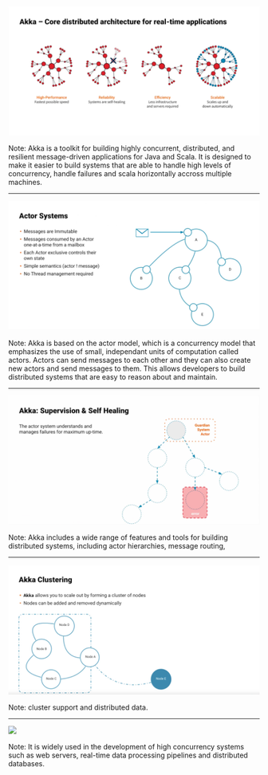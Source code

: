 ![](images/akka.png)

Note:
Akka is a toolkit for building highly concurrent, distributed, and resilient message-driven applications for Java and Scala. It is designed to make it easier to build systems that are able to handle high levels of concurrency, handle failures and scala horizontally accross multiple machines.

---

![](images/actor-systems.png)

Note:
Akka is based on the actor model, which is a concurrency model that emphasizes the use of small, independant units of computation called actors. Actors can send messages to each other and they can also create new actors and send messages to them. This allows developers to build distributed systems that are easy to reason about and maintain.

---

![](images/supervision-healing.png)

Note:
Akka includes a wide range of features and tools for building distributed systems, including actor hierarchies, message routing,

---

![](images/akka-cluster.png)

Note:
cluster support and distributed data.

---

![](images/companies.png)

Note:
It is widely used in the development of high concurrency systems such as web servers, real-time data processing pipelines and distributed databases.